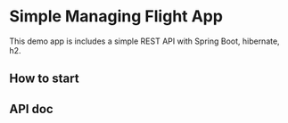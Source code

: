 # Simple Managing Flight App
This demo app is includes a simple REST API with Spring Boot, hibernate, h2.


## How to start

## API doc





